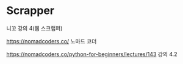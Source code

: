 # Scrapper
니꼬 강의 4(웹 스크랩퍼)


https://nomadcoders.co/ 노마드 코더

https://nomadcoders.co/python-for-beginners/lectures/143 강의 4.2
